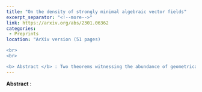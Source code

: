 ```yaml
---
title: "On the density of strongly minimal algebraic vector fields"
excerpt_separator: "<!--more-->"
link: https://arxiv.org/abs/2301.06362
categories:
 - Preprints
location: "ArXiv version (51 pages)

<br>
<br>

<b> Abstract </b> : Two theorems witnessing the abundance of geometrically trivial strongly minimal autonomous differential equations of arbitrary order are shown. The first one states that a generic algebraic vector field of degree \\( d\geq 2 \\)  on the affine space of dimension \\( n \geq 2 \\) is strongly minimal and geometrically trivial. "
---
```


<b> Abstract </b> :  